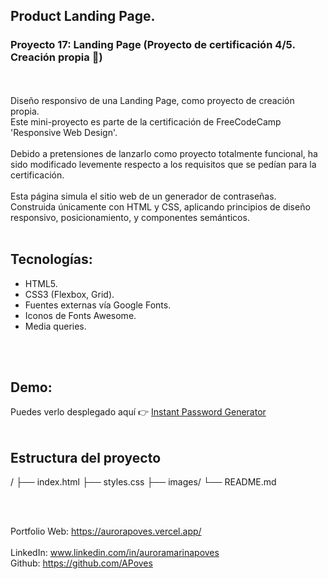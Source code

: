 ## Product Landing Page.
### Proyecto 17: Landing Page (Proyecto de certificación 4/5. Creación propia 🎯)
<br>
<br>
Diseño responsivo de una Landing Page, como proyecto de creación propia.
<br>
Este mini-proyecto es parte de la certificación de FreeCodeCamp 'Responsive Web Design'.
<br>
<br>
  Debido a pretensiones de lanzarlo como proyecto totalmente funcional, ha sido modificado levemente respecto a los requisitos que se pedían para la certificación.

<br>
<br>
Esta página simula el sitio web de un generador de contraseñas.
<br>
Construida únicamente con HTML y CSS, aplicando principios de diseño responsivo, posicionamiento, y componentes semánticos.
<br>
<br>

## Tecnologías:
- HTML5.
- CSS3 (Flexbox, Grid).
- Fuentes externas vía Google Fonts.
- Iconos de Fonts Awesome.
- Media queries.
<br>

<br>

## Demo:
Puedes verlo desplegado aquí 👉 [Instant Password Generator](https://instantpasswordgenerator.vercel.app/)  
<br>

## Estructura del proyecto
/
├── index.html
├── styles.css
├── images/
└── README.md

<br>
<br>

Portfolio Web: https://aurorapoves.vercel.app/
<br>
<br>
LinkedIn: www.linkedin.com/in/auroramarinapoves
<br>
Github: https://github.com/APoves
